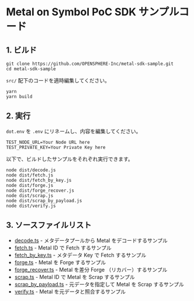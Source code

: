 # Metal on Symbol PoC SDK サンプルコード

## 1. ビルド

```shell
git clone https://github.com/OPENSPHERE-Inc/metal-sdk-sample.git
cd metal-sdk-sample
```

`src/` 配下のコードを適時編集してください。

```shell
yarn
yarn build
```

## 2. 実行

`dot.env` を `.env` にリネームし、内容を編集してください。

```
TEST_NODE_URL=Your Node URL here
TEST_PRIVATE_KEY=Your Private Key here
```

以下で、ビルドしたサンプルをそれぞれ実行できます。

```
node dist/decode.js
node dist/fetch.js
node dist/fetch_by_key.js
node dist/forge.js
node dist/forge_recover.js
node dist/scrap.js
node dist/scrap_by_payload.js
node dist/verify.js 
```

## 3. ソースファイルリスト

- [decode.ts](./src/decode.ts) - メタデータプールから Metal をデコードするサンプル
- [fetch.ts](./src/fetch.ts) - Metal ID で Fetch するサンプル
- [fetch_by_key.ts](./src/fetch_by_key.ts) - メタデータ Key で Fetch するサンプル
- [forge.ts](./src/forge.ts) - Metal を Forge するサンプル
- [forge_recover.ts](./src/forge_recover.ts) - Metal を差分 Forge （リカバー）するサンプル
- [scrap.ts](./src/scrap.ts) - Metal ID で Metal を Scrap するサンプル
- [scrap_by_payload.ts](./src/scrap_by_payload.ts) - 元データを指定して Metal を Scrap するサンプル
- [verify.ts](./src/verify.ts) - Metal を元データと照合するサンプル

